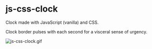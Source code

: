 # js-css-clock

Clock made with JavaScript (vanilla) and CSS. 

Clock border pulses with each second for a visceral sense of urgency.


![js-css-clock.gif](https://s3.gifyu.com/images/js-css-clock.gif)
